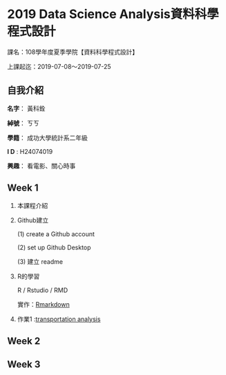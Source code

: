 # 2019 Data Science Analysis資料科學程式設計

課名：108學年度夏季學院【資料科學程式設計】

上課起迄：2019-07-08～2019-07-25

## 自我介紹

**名字**： 黃科銓

**綽號**： ㄎㄎ

**學籍**： 成功大學統計系二年級

**I D** : H24074019

**興趣**： 看電影、關心時事



## Week 1

1. 本課程介紹

2. Github建立
   
   (1) create a Github account

   (2) set up Github Desktop

   (3) 建立 readme

3. R的學習

	R / Rstudio / RMD 
	
	實作：[Rmarkdown](https://kevinhuang102888.github.io/kevinhuang/week1/class1-1/demo.html)

4. 作業1 :[transportation analysis](https://kevinhuang102888.github.io/kevinhuang/week1/class1-2/transportation_analysis.html)

## Week 2

## Week 3





